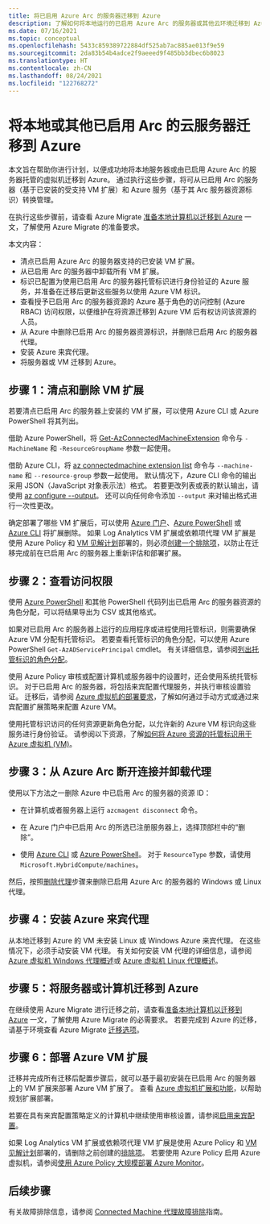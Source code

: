 ```yaml
---
title: 将已启用 Azure Arc 的服务器迁移到 Azure
description: 了解如何将本地运行的已启用 Azure Arc 的服务器或其他云环境迁移到 Azure。
ms.date: 07/16/2021
ms.topic: conceptual
ms.openlocfilehash: 5433c859389722884df525ab7ac885ae013f9e59
ms.sourcegitcommit: 2da83b54b4adce2f9aeeed9f485bb3dbec6b8023
ms.translationtype: HT
ms.contentlocale: zh-CN
ms.lasthandoff: 08/24/2021
ms.locfileid: "122768272"
---
```

# <a name="migrate-your-on-premises-or-other-cloud-arc-enabled-server-to-azure"></a>将本地或其他已启用 Arc 的云服务器迁移到 Azure

本文旨在帮助你进行计划，以便成功地将本地服务器或由已启用 Azure Arc 的服务器托管的虚拟机迁移到 Azure。 通过执行这些步骤，将可从已启用 Arc 的服务器（基于已安装的受支持 VM 扩展）和 Azure 服务（基于其 Arc 服务器资源标识）转换管理。

在执行这些步骤前，请查看 Azure Migrate [准备本地计算机以迁移到 Azure](../../migrate/prepare-for-migration.md) 一文，了解使用 Azure Migrate 的准备要求。

本文内容：

* 清点已启用 Azure Arc 的服务器支持的已安装 VM 扩展。
* 从已启用 Arc 的服务器中卸载所有 VM 扩展。
* 标识已配置为使用已启用 Arc 的服务器托管标识进行身份验证的 Azure 服务，并准备在迁移后更新这些服务以使用 Azure VM 标识。
* 查看授予已启用 Arc 的服务器资源的 Azure 基于角色的访问控制 (Azure RBAC) 访问权限，以便维护在将资源迁移到 Azure VM 后有权访问该资源的人员。 
* 从 Azure 中删除已启用 Arc 的服务器资源标识，并删除已启用 Arc 的服务器代理。
* 安装 Azure 来宾代理。
* 将服务器或 VM 迁移到 Azure。

## <a name="step-1-inventory-and-remove-vm-extensions"></a>步骤 1：清点和删除 VM 扩展

若要清点已启用 Arc 的服务器上安装的 VM 扩展，可以使用 Azure CLI 或 Azure PowerShell 将其列出。

借助 Azure PowerShell，将 [Get-AzConnectedMachineExtension](/powershell/module/az.connectedmachine/get-azconnectedmachineextension) 命令与 `-MachineName` 和 `-ResourceGroupName` 参数一起使用。

借助 Azure CLI，将 [az connectedmachine extension list](/cli/azure/ext/connectedmachine/connectedmachine/extension#ext_connectedmachine_az_connectedmachine_extension_list) 命令与 `--machine-name` 和 `--resource-group` 参数一起使用。 默认情况下，Azure CLI 命令的输出采用 JSON（JavaScript 对象表示法）格式。 若要更改列表或表的默认输出，请使用 [az configure --output](/cli/azure/reference-index)。 还可以向任何命令添加 `--output` 来对输出格式进行一次性更改。

确定部署了哪些 VM 扩展后，可以使用 [Azure 门户](manage-vm-extensions-portal.md)、[Azure PowerShell](manage-vm-extensions-powershell.md) 或 [Azure CLI](manage-vm-extensions-cli.md) 将扩展删除。 如果 Log Analytics VM 扩展或依赖项代理 VM 扩展是使用 Azure Policy 和 [VM 见解计划](../../azure-monitor/vm/vminsights-enable-policy.md)部署的，则必须[创建一个排除项](../../governance/policy/tutorials/create-and-manage.md#remove-a-non-compliant-or-denied-resource-from-the-scope-with-an-exclusion)，以防止在迁移完成前在已启用 Arc 的服务器上重新评估和部署扩展。

## <a name="step-2-review-access-rights"></a>步骤 2：查看访问权限 

使用 [Azure PowerShell](../../role-based-access-control/role-assignments-list-powershell.md#list-role-assignments-for-a-resource) 和其他 PowerShell 代码列出已启用 Arc 的服务器资源的角色分配，可以将结果导出为 CSV 或其他格式。 

如果对已启用 Arc 的服务器上运行的应用程序或进程使用托管标识，则需要确保 Azure VM 分配有托管标识。 若要查看托管标识的角色分配，可以使用 Azure PowerShell `Get-AzADServicePrincipal` cmdlet。 有关详细信息，请参阅[列出托管标识的角色分配](../../role-based-access-control/role-assignments-list-powershell.md#list-role-assignments-for-a-managed-identity)。 

使用 Azure Policy 审核或配置计算机或服务器中的设置时，还会使用系统托管标识。 对于已启用 Arc 的服务器，将包括来宾配置代理服务，并执行审核设置验证。 迁移后，请参阅 [Azure 虚拟机的部署要求](../../governance/policy/concepts/guest-configuration.md#deploy-requirements-for-azure-virtual-machines)，了解如何通过手动方式或通过来宾配置扩展策略来配置 Azure VM。

使用托管标识访问的任何资源更新角色分配，以允许新的 Azure VM 标识向这些服务进行身份验证。 请参阅以下资源，了解[如何将 Azure 资源的托管标识用于 Azure 虚拟机 (VM)](../../active-directory/managed-identities-azure-resources/how-managed-identities-work-vm.md)。

## <a name="step-3-disconnect-from-azure-arc-and-uninstall-agent"></a>步骤 3：从 Azure Arc 断开连接并卸载代理

使用以下方法之一删除 Azure 中已启用 Arc 的服务器的资源 ID：

   * 在计算机或者服务器上运行 `azcmagent disconnect` 命令。

   * 在 Azure 门户中已启用 Arc 的所选已注册服务器上，选择顶部栏中的“删除”。

   * 使用 [Azure CLI](../../azure-resource-manager/management/delete-resource-group.md?tabs=azure-cli#delete-resource) 或 [Azure PowerShell](../../azure-resource-manager/management/delete-resource-group.md?tabs=azure-powershell#delete-resource)。 对于 `ResourceType` 参数，请使用 `Microsoft.HybridCompute/machines`。

然后，按照[删除代理](manage-agent.md#remove-the-agent)步骤来删除已启用 Azure Arc 的服务器的 Windows 或 Linux 代理。

## <a name="step-4-install-the-azure-guest-agent"></a>步骤 4：安装 Azure 来宾代理

从本地迁移到 Azure 的 VM 未安装 Linux 或 Windows Azure 来宾代理。 在这些情况下，必须手动安装 VM 代理。 有关如何安装 VM 代理的详细信息，请参阅 [Azure 虚拟机 Windows 代理概述](../../virtual-machines/extensions/agent-windows.md)或 [Azure 虚拟机 Linux 代理概述](../../virtual-machines/extensions/agent-linux.md)。

## <a name="step-5-migrate-server-or-machine-to-azure"></a>步骤 5：将服务器或计算机迁移到 Azure

在继续使用 Azure Migrate 进行迁移之前，请查看[准备本地计算机以迁移到 Azure](../../migrate/prepare-for-migration.md) 一文，了解使用 Azure Migrate 的必需要求。 若要完成到 Azure 的迁移，请基于环境查看 Azure Migrate [迁移选项](../../migrate/prepare-for-migration.md#next-steps)。

## <a name="step-6-deploy-azure-vm-extensions"></a>步骤 6：部署 Azure VM 扩展

迁移并完成所有迁移后配置步骤后，就可以基于最初安装在已启用 Arc 的服务器上的 VM 扩展来部署 Azure VM 扩展了。 查看 [Azure 虚拟机扩展和功能](../../virtual-machines/extensions/overview.md)，以帮助规划扩展部署。 

若要在具有来宾配置策略定义的计算机中继续使用审核设置，请参阅[启用来宾配置](../../governance/policy/concepts/guest-configuration.md#enable-guest-configuration)。

如果 Log Analytics VM 扩展或依赖项代理 VM 扩展是使用 Azure Policy 和 [VM 见解计划](../../azure-monitor/vm/vminsights-enable-policy.md)部署的，请删除之前创建的[排除项](../../governance/policy/tutorials/create-and-manage.md#remove-a-non-compliant-or-denied-resource-from-the-scope-with-an-exclusion)。 若要使用 Azure Policy 启用 Azure 虚拟机，请参阅[使用 Azure Policy 大规模部署 Azure Monitor](../../azure-monitor/deploy-scale.md#vm-insights)。 

## <a name="next-steps"></a>后续步骤

有关故障排除信息，请参阅 [Connected Machine 代理故障排除](troubleshoot-agent-onboard.md)指南。